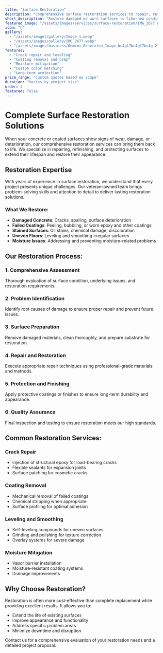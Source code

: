 ```yaml
---
title: "Surface Restoration"
description: "Comprehensive surface restoration services to repair, refinish, and protect damaged concrete and coated surfaces back to like-new condition."
short_description: "Restore damaged or worn surfaces to like-new condition with our comprehensive repair and refinishing services."
featured_image: "/assets/images/services/surface-restoration/IMG_2677.webp"
icon: "🔧"
gallery:
  - "/assets/images/gallery/Image-1.webp"
  - "/assets/images/gallery/IMG_2677.webp"
  - "/assets/images/business/Gemini_Generated_Image_bc4gl7bc4gl7bc4g-2.webp"
features:
  - "Crack repair and leveling"
  - "Coating removal and prep"
  - "Moisture mitigation"
  - "Custom color matching"
  - "Long-term protection"
price_range: "Custom quotes based on scope"
duration: "Varies by project size"
order: 3
featured: false
---
```


# Complete Surface Restoration Solutions

When your concrete or coated surfaces show signs of wear, damage, or deterioration, our comprehensive restoration services can bring them back to life. We specialize in repairing, refinishing, and protecting surfaces to extend their lifespan and restore their appearance.

## Restoration Expertise

With years of experience in surface restoration, we understand that every project presents unique challenges. Our veteran-owned team brings problem-solving skills and attention to detail to deliver lasting restoration solutions.

### What We Restore:
- **Damaged Concrete**: Cracks, spalling, surface deterioration
- **Failed Coatings**: Peeling, bubbling, or worn epoxy and other coatings
- **Stained Surfaces**: Oil stains, chemical damage, discoloration
- **Uneven Floors**: Leveling and smoothing irregular surfaces
- **Moisture Issues**: Addressing and preventing moisture-related problems

## Our Restoration Process:

### 1. Comprehensive Assessment
Thorough evaluation of surface condition, underlying issues, and restoration requirements.

### 2. Problem Identification
Identify root causes of damage to ensure proper repair and prevent future issues.

### 3. Surface Preparation
Remove damaged materials, clean thoroughly, and prepare substrate for restoration.

### 4. Repair and Restoration
Execute appropriate repair techniques using professional-grade materials and methods.

### 5. Protection and Finishing
Apply protective coatings or finishes to ensure long-term durability and appearance.

### 6. Quality Assurance
Final inspection and testing to ensure restoration meets our high standards.

## Common Restoration Services:

### Crack Repair
- Injection of structural epoxy for load-bearing cracks
- Flexible sealants for expansion joints
- Surface patching for cosmetic cracks

### Coating Removal
- Mechanical removal of failed coatings
- Chemical stripping when appropriate
- Surface profiling for optimal adhesion

### Leveling and Smoothing
- Self-leveling compounds for uneven surfaces
- Grinding and polishing for texture correction
- Overlay systems for severe damage

### Moisture Mitigation
- Vapor barrier installation
- Moisture-resistant coating systems
- Drainage improvements

## Why Choose Restoration?

Restoration is often more cost-effective than complete replacement while providing excellent results. It allows you to:
- Extend the life of existing surfaces
- Improve appearance and functionality
- Address specific problem areas
- Minimize downtime and disruption

Contact us for a comprehensive evaluation of your restoration needs and a detailed project proposal.
